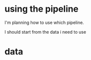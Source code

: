 # using the pipeline

I'm planning how to use which pipeline.

I should start from the data i need to use

# data

